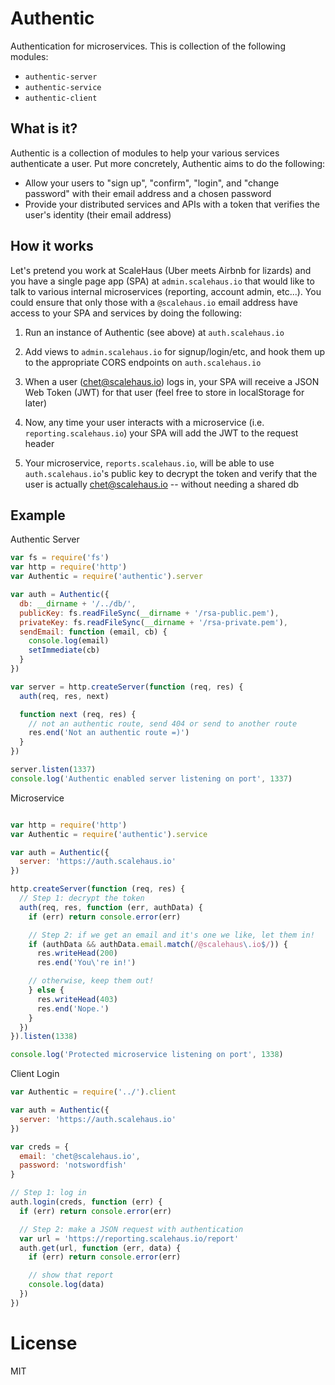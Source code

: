 # Authentic

Authentication for microservices. This is collection of the following modules:

* `authentic-server`
* `authentic-service`
* `authentic-client`

## What is it? ##

Authentic is a collection of modules to help your various services authenticate a user. Put more concretely, Authentic aims to do the following:

* Allow your users to "sign up", "confirm", "login", and "change password" with their email address and a chosen password
* Provide your distributed services and APIs with a token that verifies the user's identity (their email address)

## How it works ##

Let's pretend you work at ScaleHaus (Uber meets Airbnb for lizards) and you have a single page app (SPA) at `admin.scalehaus.io` that would like to talk to various internal microservices (reporting, account admin, etc...). You could ensure that only those with a `@scalehaus.io` email address have access to your SPA and services by doing the following:

1) Run an instance of Authentic (see above) at `auth.scalehaus.io`

2) Add views to `admin.scalehaus.io` for signup/login/etc, and hook them up to the appropriate CORS endpoints on `auth.scalehaus.io`

3) When a user (chet@scalehaus.io) logs in, your SPA will receive a JSON Web Token (JWT) for that user (feel free to store in localStorage for later)

4) Now, any time your user interacts with a microservice (i.e. `reporting.scalehaus.io`) your SPA will add the JWT to the request header

5) Your microservice, `reports.scalehaus.io`, will be able to use `auth.scalehaus.io`'s public key to decrypt the token and verify that the user is actually chet@scalehaus.io -- without needing a shared db


## Example ##

Authentic Server

```js
var fs = require('fs')
var http = require('http')
var Authentic = require('authentic').server

var auth = Authentic({
  db: __dirname + '/../db/',
  publicKey: fs.readFileSync(__dirname + '/rsa-public.pem'),
  privateKey: fs.readFileSync(__dirname + '/rsa-private.pem'),
  sendEmail: function (email, cb) {
    console.log(email)
    setImmediate(cb)
  }
})

var server = http.createServer(function (req, res) {
  auth(req, res, next)

  function next (req, res) {
    // not an authentic route, send 404 or send to another route
    res.end('Not an authentic route =)')
  }
})

server.listen(1337)
console.log('Authentic enabled server listening on port', 1337)
```

Microservice
```js

var http = require('http')
var Authentic = require('authentic').service

var auth = Authentic({
  server: 'https://auth.scalehaus.io'
})

http.createServer(function (req, res) {
  // Step 1: decrypt the token
  auth(req, res, function (err, authData) {
    if (err) return console.error(err)

    // Step 2: if we get an email and it's one we like, let them in!
    if (authData && authData.email.match(/@scalehaus\.io$/)) {
      res.writeHead(200)
      res.end('You\'re in!')

    // otherwise, keep them out!
    } else {
      res.writeHead(403)
      res.end('Nope.')
    }
  })
}).listen(1338)

console.log('Protected microservice listening on port', 1338)

```

Client Login
```js
var Authentic = require('../').client

var auth = Authentic({
  server: 'https://auth.scalehaus.io'
})

var creds = {
  email: 'chet@scalehaus.io',
  password: 'notswordfish'
}

// Step 1: log in
auth.login(creds, function (err) {
  if (err) return console.error(err)

  // Step 2: make a JSON request with authentication
  var url = 'https://reporting.scalehaus.io/report'
  auth.get(url, function (err, data) {
    if (err) return console.error(err)

    // show that report
    console.log(data)
  })
})

```

# License

MIT
